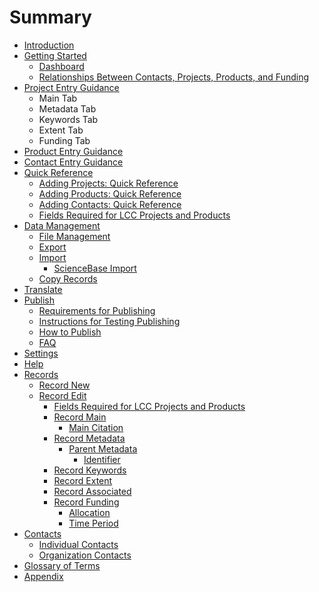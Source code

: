 # Summary

* [Introduction](README.md)
* [Getting Started](getting-started.md)
  * [Dashboard](dashboard.md)
  * [Relationships Between Contacts, Projects, Products, and Funding](concepts-detailing-the-relationship-between-contacts-projects-and-products.md)
* [Project Entry Guidance ](project-entry-guidance.md)
  * Main Tab
  * Metadata Tab
  * Keywords Tab
  * Extent Tab
  * Funding Tab
* [Product Entry Guidance](product-entry-guidance.md)
* [Contact Entry Guidance](product-entry-guidance/contact-entry-guidance.md)
* [Quick Reference](quick-reference.md)
  * [Adding Projects: Quick Reference](adding-projects-quick-reference.md)
  * [Adding Products: Quick Reference ](adding-products-quick-reference.md)
  * [Adding Contacts: Quick Reference ](adding-contacts-quick-reference.md)
  * [Fields Required for LCC Projects and Products](record/fields-required-for-lcc-projects-and-products.md)
* [Data Management](data-management.md)
  * [File Management](data-management/file-management.md)
  * [Export](data-management/export.md)
  * [Import](data-management/import.md)
    * [ScienceBase Import](data-management/import/sciencebase-import.md)
  * [Copy Records](data-management/copy-records.md)
* [Translate](translate.md)
* [Publish](publish.md)
  * [Requirements for Publishing](publish/requirements-for-publishing.md)
  * [Instructions for Testing Publishing](publish/instructions-for-testing-publishing.md)
  * [How to Publish](publish/how-to-publish.md)
  * [FAQ](publish/faq.md)
* [Settings](settings.md)
* [Help](help.md)
* [Records](records.md)
  * [Record New](record-new.md)
  * [Record Edit](record.md)
    * [Fields Required for LCC Projects and Products](record/fields-required-for-lcc-projects-and-products.md)
    * [Record Main](record/main.md)
      * [Main Citation](record/main/citation.md)
    * [Record Metadata](record/metatdata.md)
      * [Parent Metadata](record/metatdata/parent-metadata.md)
        * [Identifier](record/metatdata/parent-metadata/identifier.md)
    * [Record Keywords](record/keywords.md)
    * [Record Extent](record/record-extent.md)
    * [Record Associated](record/record-associated.md)
    * [Record Funding](record/record-funding.md)
      * [Allocation](record/record-funding/allocation.md)
      * [Time Period](record/record-funding/time-period.md)
* [Contacts](contacts.md)
  * [Individual Contacts](contacts/individual-contact.md)
  * [Organization Contacts](contacts/organization-contacts.md)
* [Glossary of Terms](glossary-of-terms.md)
* [Appendix](appendix.md)

